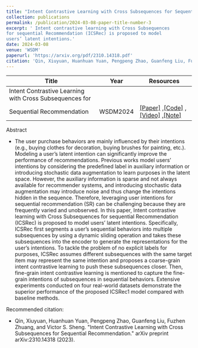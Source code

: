 ```yaml
---
title: "Intent Contrastive Learning with Cross Subsequences for Sequential Recommendation"
collection: publications
permalink: /publication/2024-03-08-paper-title-number-3
excerpt: ' Intent contrastive learning with Cross Subsequences
for sequential Recommendation (ICSRec) is proposed to model
users’ latent intentions.'
date: 2024-03-08
venue: 'WSDM'
paperurl: 'https://arxiv.org/pdf/2310.14318.pdf'
citation: 'Qin, Xiuyuan, Huanhuan Yuan, Pengpeng Zhao, Guanfeng Liu, Fuzhen Zhuang, and Victor S. Sheng. "Intent Contrastive Learning with Cross Subsequences for Sequential Recommendation." arXiv preprint arXiv:2310.14318 (2023)'
---
```


| Title| Year |Resources|
| ------- | ----- | ------ |
|Intent Contrastive Learning with Cross Subsequences for
Sequential Recommendation|WSDM2024|[[Paper]](https://arxiv.org/pdf/2310.14318.pdf) ,[[Code]](https://github.com/QinHsiu/ICSRec?tab=readme-ov-file) ,[[Video]](https://www.bilibili.com/video/BV1Aw411g7xC/?vd_source=96ebb649d074a7680a8f9de2c1275ed6) ,[[Note]](https://juejin.cn/post/7298220509127458843)|

Abstract
- The user purchase behaviors are mainly influenced by their intentions (e.g., buying clothes for decoration, buying brushes for
painting, etc.). Modeling a user’s latent intention can significantly
improve the performance of recommendations. Previous works
model users’ intentions by considering the predefined label in auxiliary information or introducing stochastic data augmentation to
learn purposes in the latent space. However, the auxiliary information is sparse and not always available for recommender systems,
and introducing stochastic data augmentation may introduce noise
and thus change the intentions hidden in the sequence. Therefore,
leveraging user intentions for sequential recommendation (SR) can
be challenging because they are frequently varied and unobserved.
In this paper, Intent contrastive learning with Cross Subsequences
for sequential Recommendation (ICSRec) is proposed to model
users’ latent intentions. Specifically, ICSRec first segments a user’s
sequential behaviors into multiple subsequences by using a dynamic
sliding operation and takes these subsequences into the encoder to
generate the representations for the user’s intentions. To tackle the
problem of no explicit labels for purposes, ICSRec assumes different
subsequences with the same target item may represent the same
intention and proposes a coarse-grain intent contrastive learning to
push these subsequences closer. Then, fine-grain intent contrastive
learning is mentioned to capture the fine-grain intentions of subsequences in sequential behaviors. Extensive experiments conducted
on four real-world datasets demonstrate the superior performance
of the proposed ICSRec1 model compared with baseline methods.


Recommended citation:
- Qin, Xiuyuan, Huanhuan Yuan, Pengpeng Zhao, Guanfeng Liu, Fuzhen Zhuang, and Victor S. Sheng. "Intent Contrastive Learning with Cross Subsequences for Sequential Recommendation." arXiv preprint arXiv:2310.14318 (2023).
